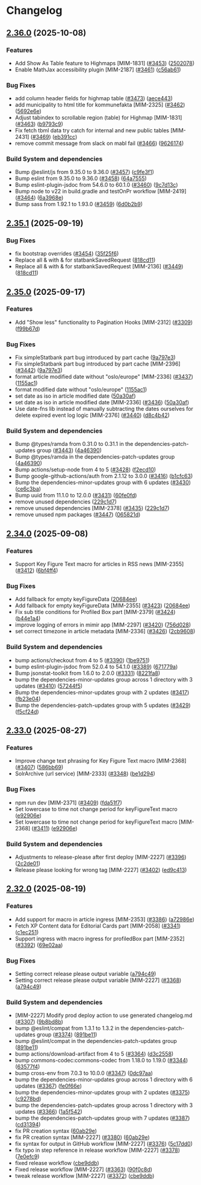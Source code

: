 # Changelog

## [2.36.0](https://github.com/statisticsnorway/mimir/compare/v2.35.1...v2.36.0) (2025-10-08)


### Features

* Add Show As Table feature to Highmaps [MIM-1831] ([#3453](https://github.com/statisticsnorway/mimir/issues/3453)) ([2502078](https://github.com/statisticsnorway/mimir/commit/25020788f1fb915a317b31ad5b1b93b1c73b7ef3))
* Enable MathJax accessibility plugin [MIM-2187] ([#3461](https://github.com/statisticsnorway/mimir/issues/3461)) ([c56ab61](https://github.com/statisticsnorway/mimir/commit/c56ab61690cabb31c8dbb5a4c694626ddf664143))


### Bug Fixes

* add column header fields for highmap table ([#3473](https://github.com/statisticsnorway/mimir/issues/3473)) ([aece443](https://github.com/statisticsnorway/mimir/commit/aece443abeede0640a632147836ee9e9ca27a9c8))
* add municipality to html title for kommunefakta [MIM-2325] ([#3462](https://github.com/statisticsnorway/mimir/issues/3462)) ([5692e6e](https://github.com/statisticsnorway/mimir/commit/5692e6e5a587cfd822a7daeb8fd2c65dd3bf36a4))
* Adjust tabindex to scrollable region (table) for Highmap [MIM-1831] ([#3463](https://github.com/statisticsnorway/mimir/issues/3463)) ([b9793c9](https://github.com/statisticsnorway/mimir/commit/b9793c9feaf1ceb6b532a0d59f74d73ac2b48bf9))
* Fix fetch tbml data try catch for internal and new public tables [MIM-2431] ([#3469](https://github.com/statisticsnorway/mimir/issues/3469)) ([eb391cc](https://github.com/statisticsnorway/mimir/commit/eb391cc80b365294944f257a542e55e7eb98e51d))
* remove commit message from slack on mabl fail ([#3466](https://github.com/statisticsnorway/mimir/issues/3466)) ([9626174](https://github.com/statisticsnorway/mimir/commit/9626174198104d617863f53e61699488951efda3))


### Build System and dependencies

* Bump @eslint/js from 9.35.0 to 9.36.0 ([#3457](https://github.com/statisticsnorway/mimir/issues/3457)) ([c9fe3f1](https://github.com/statisticsnorway/mimir/commit/c9fe3f1df4c9594d76868c1696acae0442e6f491))
* Bump eslint from 9.35.0 to 9.36.0 ([#3458](https://github.com/statisticsnorway/mimir/issues/3458)) ([64a7555](https://github.com/statisticsnorway/mimir/commit/64a755545316cee832e14fea0d8a72198838e427))
* Bump eslint-plugin-jsdoc from 54.6.0 to 60.1.0 ([#3460](https://github.com/statisticsnorway/mimir/issues/3460)) ([9c7d13c](https://github.com/statisticsnorway/mimir/commit/9c7d13c03956d1435e7fa678331475752703fc8f))
* Bump node to v22 in build.gradle and testOnPr workflow [MIM-2419] ([#3464](https://github.com/statisticsnorway/mimir/issues/3464)) ([6a3968e](https://github.com/statisticsnorway/mimir/commit/6a3968e8ac42d6063168d2e9b9805b0ea5edda05))
* Bump sass from 1.92.1 to 1.93.0 ([#3459](https://github.com/statisticsnorway/mimir/issues/3459)) ([6d0b2b9](https://github.com/statisticsnorway/mimir/commit/6d0b2b9ace18742b034aa6bb8cadc7b3109e38d9))

## [2.35.1](https://github.com/statisticsnorway/mimir/compare/v2.35.0...v2.35.1) (2025-09-19)


### Bug Fixes

* fix bootstrap overrides ([#3454](https://github.com/statisticsnorway/mimir/issues/3454)) ([35f25f6](https://github.com/statisticsnorway/mimir/commit/35f25f6f1077de3fd4983bd5b9172d2cdbf38027))
* Replace all & with &amp; for statbankSavedRequest ([818cd11](https://github.com/statisticsnorway/mimir/commit/818cd118402dc31f12df63f8cf669ba8047b21a7))
* Replace all & with &amp; for statbankSavedRequest [MIM-2136] ([#3449](https://github.com/statisticsnorway/mimir/issues/3449)) ([818cd11](https://github.com/statisticsnorway/mimir/commit/818cd118402dc31f12df63f8cf669ba8047b21a7))

## [2.35.0](https://github.com/statisticsnorway/mimir/compare/v2.34.0...v2.35.0) (2025-09-17)


### Features

* Add "Show less" functionality to Pagination Hooks [MIM-2312] ([#3309](https://github.com/statisticsnorway/mimir/issues/3309)) ([f99b67d](https://github.com/statisticsnorway/mimir/commit/f99b67d34b216f66fdded3d91f411fe3e4cee689))


### Bug Fixes

* Fix simpleStatbank part bug introduced by part cache ([9a797e3](https://github.com/statisticsnorway/mimir/commit/9a797e34e728a488d7714b17b94a037eb9c31cb7))
* Fix simpleStatbank part bug introduced by part cache [MIM-2396] ([#3442](https://github.com/statisticsnorway/mimir/issues/3442)) ([9a797e3](https://github.com/statisticsnorway/mimir/commit/9a797e34e728a488d7714b17b94a037eb9c31cb7))
* format article modified date without "oslo/europe" [MIM-2336] ([#3437](https://github.com/statisticsnorway/mimir/issues/3437)) ([1155ac1](https://github.com/statisticsnorway/mimir/commit/1155ac12dde5bbb8249d0c224971f45dfe3c8e1a))
* format modified date without "oslo/europe" ([1155ac1](https://github.com/statisticsnorway/mimir/commit/1155ac12dde5bbb8249d0c224971f45dfe3c8e1a))
* set date as iso in article modified date ([50a30af](https://github.com/statisticsnorway/mimir/commit/50a30af356711bdeb4c5b0eabd62d77ca36da4dd))
* set date as iso in article modified date [MIM-2336] ([#3436](https://github.com/statisticsnorway/mimir/issues/3436)) ([50a30af](https://github.com/statisticsnorway/mimir/commit/50a30af356711bdeb4c5b0eabd62d77ca36da4dd))
* Use date-fns lib instead of manually subtracting the dates ourselves for delete expired event log logic [MIM-2376] ([#3440](https://github.com/statisticsnorway/mimir/issues/3440)) ([d8c4b42](https://github.com/statisticsnorway/mimir/commit/d8c4b42a889c3715201c0406d9795c07bc1f9bc9))


### Build System and dependencies

* Bump @types/ramda from 0.31.0 to 0.31.1 in the dependencies-patch-updates group ([#3443](https://github.com/statisticsnorway/mimir/issues/3443)) ([4a46390](https://github.com/statisticsnorway/mimir/commit/4a463901ddf496cf13d3e0fc961433618a693c7a))
* Bump @types/ramda in the dependencies-patch-updates group ([4a46390](https://github.com/statisticsnorway/mimir/commit/4a463901ddf496cf13d3e0fc961433618a693c7a))
* Bump actions/setup-node from 4 to 5 ([#3428](https://github.com/statisticsnorway/mimir/issues/3428)) ([f2ecd10](https://github.com/statisticsnorway/mimir/commit/f2ecd10026ae6b084eff9085e18ce778e8a3198c))
* Bump google-github-actions/auth from 2.1.12 to 3.0.0 ([#3416](https://github.com/statisticsnorway/mimir/issues/3416)) ([b1cfc63](https://github.com/statisticsnorway/mimir/commit/b1cfc63743cb876b941558160a60fd1715f56767))
* Bump the dependencies-minor-updates group with 6 updates ([#3430](https://github.com/statisticsnorway/mimir/issues/3430)) ([ce6c3ba](https://github.com/statisticsnorway/mimir/commit/ce6c3ba06180f92d0af5bccdd9a63baf8941af29))
* Bump uuid from 11.1.0 to 12.0.0 ([#3431](https://github.com/statisticsnorway/mimir/issues/3431)) ([60fe0fd](https://github.com/statisticsnorway/mimir/commit/60fe0fde09584847de12bc8cbfd68d0407d307c8))
* remove unused dependencies ([229c1d7](https://github.com/statisticsnorway/mimir/commit/229c1d7f170e703460a9ce2250780b7fd9ad2902))
* remove unused dependencies [MIM-2378] ([#3435](https://github.com/statisticsnorway/mimir/issues/3435)) ([229c1d7](https://github.com/statisticsnorway/mimir/commit/229c1d7f170e703460a9ce2250780b7fd9ad2902))
* remove unused npm packages ([#3447](https://github.com/statisticsnorway/mimir/issues/3447)) ([065821d](https://github.com/statisticsnorway/mimir/commit/065821deb13455085e9fff05bd46e050d6d888e8))

## [2.34.0](https://github.com/statisticsnorway/mimir/compare/v2.33.0...v2.34.0) (2025-09-08)


### Features

* Support Key Figure Text macro for articles in RSS news [MIM-2355] ([#3412](https://github.com/statisticsnorway/mimir/issues/3412)) ([6bf4ff4](https://github.com/statisticsnorway/mimir/commit/6bf4ff4395883170420a640b30a226218fbb388e))


### Bug Fixes

* Add fallback for empty keyFigureData ([20684ee](https://github.com/statisticsnorway/mimir/commit/20684ee7b6fd3aa235cb3d7f5d979f793c0bfaa2))
* Add fallback for empty keyFigureData [MIM-2355] ([#3423](https://github.com/statisticsnorway/mimir/issues/3423)) ([20684ee](https://github.com/statisticsnorway/mimir/commit/20684ee7b6fd3aa235cb3d7f5d979f793c0bfaa2))
* Fix sub title conditions for Profiled Box part [MIM-2379] ([#3424](https://github.com/statisticsnorway/mimir/issues/3424)) ([b44e1a4](https://github.com/statisticsnorway/mimir/commit/b44e1a4a4603bb6cb9456fbb10070d659eaf6b66))
* improve logging of errors in mimir app [MIM-2297] ([#3420](https://github.com/statisticsnorway/mimir/issues/3420)) ([756d028](https://github.com/statisticsnorway/mimir/commit/756d0283638c4b41b94f1d52e4e1125ebd00ae7b))
* set correct timezone in article metadata [MIM-2336] ([#3426](https://github.com/statisticsnorway/mimir/issues/3426)) ([2cb9608](https://github.com/statisticsnorway/mimir/commit/2cb9608085450df87398605ad10c9bc2c48c1cad))


### Build System and dependencies

* bump actions/checkout from 4 to 5 ([#3390](https://github.com/statisticsnorway/mimir/issues/3390)) ([1be9751](https://github.com/statisticsnorway/mimir/commit/1be975135b802c6527cde40a4761401b7c71ab7b))
* bump eslint-plugin-jsdoc from 52.0.4 to 54.1.0 ([#3389](https://github.com/statisticsnorway/mimir/issues/3389)) ([671779a](https://github.com/statisticsnorway/mimir/commit/671779ae12c1108a4f7afcf32c888cbfc40624fb))
* Bump jsonstat-toolkit from 1.6.0 to 2.0.0 ([#3331](https://github.com/statisticsnorway/mimir/issues/3331)) ([8221fa8](https://github.com/statisticsnorway/mimir/commit/8221fa802bb7f334ea7a90329fe494005bff32e5))
* bump the dependencies-minor-updates group across 1 directory with 3 updates ([#3410](https://github.com/statisticsnorway/mimir/issues/3410)) ([57244f5](https://github.com/statisticsnorway/mimir/commit/57244f53df3f636ca899096e6b2f0ac61f6ba5f8))
* Bump the dependencies-minor-updates group with 2 updates ([#3417](https://github.com/statisticsnorway/mimir/issues/3417)) ([fb23e04](https://github.com/statisticsnorway/mimir/commit/fb23e0490d66e2157c1f389282308b899b8db3bf))
* Bump the dependencies-patch-updates group with 5 updates ([#3429](https://github.com/statisticsnorway/mimir/issues/3429)) ([f5cf24d](https://github.com/statisticsnorway/mimir/commit/f5cf24d09faf17cf27d1d1335c0bb6baab734a3c))

## [2.33.0](https://github.com/statisticsnorway/mimir/compare/v2.32.0...v2.33.0) (2025-08-27)


### Features

* Improve change text phrasing for Key Figure Text macro [MIM-2368] ([#3407](https://github.com/statisticsnorway/mimir/issues/3407)) ([586bb69](https://github.com/statisticsnorway/mimir/commit/586bb69a1493887032239ec7e2d1ca5e344a9ae0))
* SolrArchive (url service) [MIM-2333] ([#3348](https://github.com/statisticsnorway/mimir/issues/3348)) ([be1d294](https://github.com/statisticsnorway/mimir/commit/be1d294e4efef525aac79c7a7ad59c837fdcfe50))


### Bug Fixes

* npm run dev [MIM-2371] ([#3409](https://github.com/statisticsnorway/mimir/issues/3409)) ([fda51f7](https://github.com/statisticsnorway/mimir/commit/fda51f74ae2e5e2c95f9c1a5e63f692f99eaf88c))
* Set lowercase to time not change period for keyFigureText macro ([e92906e](https://github.com/statisticsnorway/mimir/commit/e92906e0c91bcfdc66508eaabde8ceaf351f0588))
* Set lowercase to time not change period for keyFigureText macro [MIM-2368] ([#3411](https://github.com/statisticsnorway/mimir/issues/3411)) ([e92906e](https://github.com/statisticsnorway/mimir/commit/e92906e0c91bcfdc66508eaabde8ceaf351f0588))


### Build System and dependencies

* Adjustments to release-please after first deploy [MIM-2227] ([#3396](https://github.com/statisticsnorway/mimir/issues/3396)) ([2c2de01](https://github.com/statisticsnorway/mimir/commit/2c2de016299b597db4152c514252a9118e40b451))
* Release please looking for wrong tag [MIM-2227] ([#3402](https://github.com/statisticsnorway/mimir/issues/3402)) ([ed9c413](https://github.com/statisticsnorway/mimir/commit/ed9c4130e1e247a8f23dd6c207519b38d12fa9e1))

## [2.32.0](https://github.com/statisticsnorway/mimir/compare/mimir-v2.31.0...mimir-v2.32.0) (2025-08-19)


### Features

* Add support for macro in article ingress [MIM-2353] ([#3386](https://github.com/statisticsnorway/mimir/issues/3386)) ([a72986e](https://github.com/statisticsnorway/mimir/commit/a72986e69fdba39fc746df5853360c839c431c83))
* Fetch XP Content data for Editorial Cards part [MIM-2058] ([#3341](https://github.com/statisticsnorway/mimir/issues/3341)) ([c1ec251](https://github.com/statisticsnorway/mimir/commit/c1ec251d9e2901803c89170c9afb4c2e0f62053b))
* Support ingress with macro ingress for profiledBox part [MIM-2352] ([#3392](https://github.com/statisticsnorway/mimir/issues/3392)) ([69e02aa](https://github.com/statisticsnorway/mimir/commit/69e02aa5139557468f62f0aa7dcb07ab29556d15))


### Bug Fixes

* Setting correct release please output variable ([a794c49](https://github.com/statisticsnorway/mimir/commit/a794c49935b3151fb199c326284f635706eda859))
* Setting correct release please output variable [MIM-2227] ([#3368](https://github.com/statisticsnorway/mimir/issues/3368)) ([a794c49](https://github.com/statisticsnorway/mimir/commit/a794c49935b3151fb199c326284f635706eda859))


### Build System and dependencies

* [MIM-2227] Modify prod deploy action to use generated changelog.md ([#3307](https://github.com/statisticsnorway/mimir/issues/3307)) ([9b8bd8b](https://github.com/statisticsnorway/mimir/commit/9b8bd8bf6785c775c800a932a21bf31f6c5e9611))
* bump @eslint/compat from 1.3.1 to 1.3.2 in the dependencies-patch-updates group ([#3374](https://github.com/statisticsnorway/mimir/issues/3374)) ([891be11](https://github.com/statisticsnorway/mimir/commit/891be113029d22a6da66a7f2480d8310197ab5ca))
* bump @eslint/compat in the dependencies-patch-updates group ([891be11](https://github.com/statisticsnorway/mimir/commit/891be113029d22a6da66a7f2480d8310197ab5ca))
* bump actions/download-artifact from 4 to 5 ([#3364](https://github.com/statisticsnorway/mimir/issues/3364)) ([d3c2558](https://github.com/statisticsnorway/mimir/commit/d3c2558db5abc097f25f5a4d690545a2f1fec5c7))
* bump commons-codec:commons-codec from 1.18.0 to 1.19.0 ([#3344](https://github.com/statisticsnorway/mimir/issues/3344)) ([63577f4](https://github.com/statisticsnorway/mimir/commit/63577f49587210269b9838205d3ca23909586489))
* bump cross-env from 7.0.3 to 10.0.0 ([#3347](https://github.com/statisticsnorway/mimir/issues/3347)) ([0dc97aa](https://github.com/statisticsnorway/mimir/commit/0dc97aa7b4b770ed045c69c64bf870295654401b))
* bump the dependencies-minor-updates group across 1 directory with 6 updates ([#3367](https://github.com/statisticsnorway/mimir/issues/3367)) ([fe0f66e](https://github.com/statisticsnorway/mimir/commit/fe0f66e6a88bee12a7b768ef0775daa675558c86))
* bump the dependencies-minor-updates group with 2 updates ([#3375](https://github.com/statisticsnorway/mimir/issues/3375)) ([c9278bd](https://github.com/statisticsnorway/mimir/commit/c9278bde0a49b3c15ba64901eb0900a9671c556a))
* bump the dependencies-patch-updates group across 1 directory with 3 updates ([#3366](https://github.com/statisticsnorway/mimir/issues/3366)) ([1a5f542](https://github.com/statisticsnorway/mimir/commit/1a5f5427e59b8dacf9ce96656e48310527be851c))
* bump the dependencies-patch-updates group with 7 updates ([#3387](https://github.com/statisticsnorway/mimir/issues/3387)) ([cd31394](https://github.com/statisticsnorway/mimir/commit/cd3139478995deeeb4b9238818a73600d2ae45ef))
* fix PR creation syntax ([60ab29e](https://github.com/statisticsnorway/mimir/commit/60ab29ed587c316bc563359c95656456a893f45c))
* fix PR creation syntax [MIM-2227] ([#3380](https://github.com/statisticsnorway/mimir/issues/3380)) ([60ab29e](https://github.com/statisticsnorway/mimir/commit/60ab29ed587c316bc563359c95656456a893f45c))
* fix syntax for output in GitHub workflow [MIM-2227] ([#3376](https://github.com/statisticsnorway/mimir/issues/3376)) ([5c17dd0](https://github.com/statisticsnorway/mimir/commit/5c17dd04b29a635125a12c86ee1310a3ce1c1171))
* fix typo in step reference in release workflow [MIM-2227] ([#3378](https://github.com/statisticsnorway/mimir/issues/3378)) ([7e0efc9](https://github.com/statisticsnorway/mimir/commit/7e0efc93a26249c71fed14565f6e74f9307a5ccd))
* fixed release workflow ([cbe9ddb](https://github.com/statisticsnorway/mimir/commit/cbe9ddbe7f937ff1d1831c920dbfe05749f89cc6))
* Fixed release workflow [MIM-2227] ([#3363](https://github.com/statisticsnorway/mimir/issues/3363)) ([90f0c8d](https://github.com/statisticsnorway/mimir/commit/90f0c8d345e95676446799ed634309a02defae92))
* tweak release workflow [MIM-2227] ([#3372](https://github.com/statisticsnorway/mimir/issues/3372)) ([cbe9ddb](https://github.com/statisticsnorway/mimir/commit/cbe9ddbe7f937ff1d1831c920dbfe05749f89cc6))
